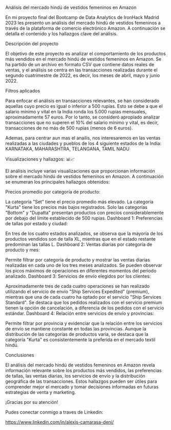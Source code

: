 Análisis del mercado hindú de vestidos femeninos en Amazon

En mi  proyecto final del Bootcamp de Data Analytics de IronHack Madrid 2023 les presento un análisis del mercado hindú de vestidos femeninos a través de la plataforma de comercio electrónico Amazon. A continuación se detalla el contenido y los hallazgos clave del análisis.

Descripción del proyecto

El objetivo de este proyecto es analizar el comportamiento de los productos más vendidos en el mercado hindú de vestidos femeninos en Amazon. Se ha partido de un archivo en formato CSV que contiene datos reales de ventas, y el análisis se centra en las transacciones realizadas durante el segundo cuatrimestre de 2022, es decir, los meses de abril, mayo y junio 2022.

Filtros aplicados

Para enfocar el análisis en transacciones relevantes, se han considerado aquellas cuyo precio es igual o inferior a 500 rupias. Esto se debe a que el salario mínimo y vital en la India ronda los 5.000 rupias mensuales, aproximadamente 57 euros. Por lo tanto, se consideró apropiado analizar transacciones que no superen el 10% del salario mínimo y vital, es decir, transacciones de no más de 500 rupias (menos de 6 euros).

Ademas, para centrar aun mas el anailis, nos interesaremos en las ventas realizadas a las ciudades y pueblos de los 4 siguiente estados de la India:
KARNATAKA, MAHARASHTRA, TELANGANA, TAMIL NADU


Visualizaciones y hallazgos: 📊📈

El análisis incluye varias visualizaciones que proporcionan información sobre el mercado hindú de vestidos femeninos en Amazon. A continuación se enumeran los principales hallazgos obtenidos:

Precios promedio por categoría de producto:

La categoría "Set" tiene el precio promedio más elevado.
La categoría "Kurta" tiene los precios más bajos registrados.
Solo las categorías "Bottom" y "Dupatta" presentan productos con precios considerablemente por debajo del límite establecido de 500 rupias.
Dashboard 1: Preferencias de tallas por estado y ciudad:

En tres de los cuatro estados analizados, se observa que la mayoría de los productos vendidos son de talla XL, mientras que en el estado restante predominan las tallas L.
Dashboard 2: Ventas diarias por categoría de producto y mes:

Permite filtrar por categoría de producto y mostrar las ventas diarias realizadas en cada uno de los tres meses analizados.
Se pueden observar los picos máximos de operaciones en diferentes momentos del periodo analizado.
Dashboard 3: Servicios de envío elegidos por los clientes:

Aproximadamente tres de cada cuatro operaciones se han realizado utilizando el servicio de envío "Ship Services Expedited" (premium), mientras que una de cada cuatro ha optado por el servicio "Ship Services Standard".
Se destaca que los pedidos realizados con el servicio premium tienen la opción de cancelación, a diferencia de los pedidos con el servicio estándar.
Dashboard 4: Relación entre servicios de envío y provincias:

Permite filtrar por provincia y evidenciar que la relación entre los servicios de envío se mantiene constante en todas las provincias.
Aunque la distribución de las categorías de productos varía, se destaca que la categoría "Kurta" es consistentemente la preferida en el mercado textil hindú.


Conclusiones

El análisis del mercado hindú de vestidos femeninos en Amazon revela información relevante sobre los productos más vendidos, las preferencias de tallas, las ventas diarias, los servicios de envío y la distribución geográfica de las transacciones. Estos hallazgos pueden ser útiles para comprender mejor el mercado y tomar decisiones informadas en futuras estrategias de venta y marketing.

¡Gracias por su atención!

Pudes conectar conmigo a traves de Linkedin: 

https://www.linkedin.com/in/alexis-camarasa-deni/

